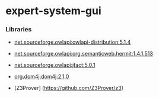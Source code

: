 # expert-system-gui

### Libraries

* [net.sourceforge.owlapi:owlapi-distribution:5.1.4](https://mvnrepository.com/artifact/net.sourceforge.owlapi/owlapi-distribution/5.1.4)

* [net.sourceforge.owlapi:org.semanticweb.hermit:1.4.1.513](https://mvnrepository.com/artifact/net.sourceforge.owlapi/org.semanticweb.hermit/1.4.1.513)

* [net.sourceforge.owlapi:jfact:5.0.1](https://mvnrepository.com/artifact/net.sourceforge.owlapi/jfact/5.0.1)

* [org.dom4j:dom4j:2.1.0](http://search.maven.org/#artifactdetails%7Corg.dom4j%7Cdom4j%7C2.1.0%7C)

* [Z3Prover] (https://github.com/Z3Prover/z3)
